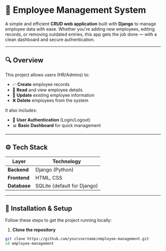 # 🏢 Employee Management System

A simple and efficient **CRUD web application** built with **Django** to manage employee data with ease. Whether you're adding new employees, editing records, or removing outdated entries, this app gets the job done — with a clean dashboard and secure authentication.

---

## 🔍 Overview

This project allows users (HR/Admins) to:

- ✅ **Create** employee records
- 📄 **Read** and view employee details
- 📝 **Update** existing employee information
- ❌ **Delete** employees from the system

It also includes:

- 🔐 **User Authentication** (Login/Logout)
- 📊 **Basic Dashboard** for quick management

---

## ⚙️ Tech Stack

| Layer        | Technology     |
|--------------|----------------|
| **Backend**  | Django (Python)|
| **Frontend** | HTML, CSS      |
| **Database** | SQLite (default for Django) |

---

## 🚀 Installation & Setup

Follow these steps to get the project running locally:

1. **Clone the repository**
```bash
git clone https://github.com/yourusername/employee-management.git
cd employee-management
